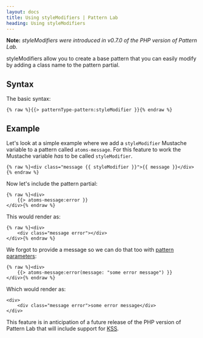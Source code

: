 ```yaml
---
layout: docs
title: Using styleModifiers | Pattern Lab
heading: Using styleModifiers
---
```


**Note:** *styleModifiers were introduced in v0.7.0 of the PHP version of Pattern Lab.*


styleModifiers allow you to create a base pattern that you can easily modify by adding a class name to the pattern partial. 

## Syntax

The basic syntax:

    {% raw %}{{> patternType-pattern:styleModifier }}{% endraw %}

## Example

Let's look at a simple example where we add a `styleModifier` Mustache variable to a pattern called `atoms-message`. For this feature to work the Mustache variable *has* to be called `styleModifier`.

    {% raw %}<div class="message {{ styleModifier }}">{{ message }}</div>{% endraw %}

Now let's include the pattern partial:

    {% raw %}<div>
        {{> atoms-message:error }}
    </div>{% endraw %}

This would render as:

    {% raw %}<div>
        <div class="message error"></div>
    </div>{% endraw %}

We forgot to provide a message so we can do that too with [pattern parameters](/docs/pattern-parameters.html):

    {% raw %}<div>
        {{> atoms-message:error(message: "some error message") }}
    </div>{% endraw %}

Which would render as:

    <div>
        <div class="message error">some error message</div>
    </div>

This feature is in anticipation of a future release of the PHP version of Pattern Lab that will include support for [KSS](http://warpspire.com/kss/).